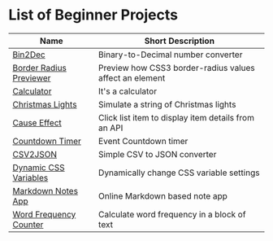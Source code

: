 # List of Beginner Projects

| Name                                                                                                                                        | Short Description                                       |
| ------------------------------------------------------------------------------------------------------------------------------------------- | ------------------------------------------------------- |
| <a href="https://github.com/jamoliddinsaidov/practice-projects/tree/main/1-beginner/01_bin2dec">Bin2Dec</a>                                 | Binary-to-Decimal number converter                      |
| <a href="https://github.com/jamoliddinsaidov/practice-projects/tree/main/1-beginner/02_border_radius_previewer">Border Radius Previewer</a> | Preview how CSS3 border-radius values affect an element |
| <a href="https://github.com/jamoliddinsaidov/practice-projects/tree/main/1-beginner/03_calculator">Calculator</a>                           | It's a calculator                                       |
| <a href="https://github.com/jamoliddinsaidov/practice-projects/tree/main/1-beginner/04_christmas_lights">Christmas Lights</a>               | Simulate a string of Christmas lights                   |
| <a href="https://github.com/jamoliddinsaidov/practice-projects/tree/main/1-beginner/05_cause_effect">Cause Effect</a>                       | Click list item to display item details from an API     |
| <a href="https://github.com/jamoliddinsaidov/practice-projects/tree/main/1-beginner/06_countdown_timer">Countdown Timer</a>                 | Event Countdown timer                                   |
| <a href="https://github.com/jamoliddinsaidov/practice-projects/tree/main/1-beginner/07_csv2json">CSV2JSON</a>                               | Simple CSV to JSON converter                            |
| <a href="https://github.com/jamoliddinsaidov/practice-projects/tree/main/1-beginner/08_dynamic_css_variables">Dynamic CSS Variables</a>     | Dynamically change CSS variable settings                |
| <a href="https://github.com/jamoliddinsaidov/practice-projects/tree/main/1-beginner/09_markdown_notes_app">Markdown Notes App</a>           | Online Markdown based note app                          |
| <a href="https://github.com/jamoliddinsaidov/practice-projects/tree/main/1-beginner/10_word_frequency_counter">Word Frequency Counter</a>   | Calculate word frequency in a block of text             |
